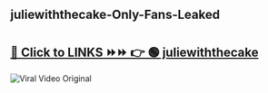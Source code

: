 
 ## juliewiththecake-Only-Fans-Leaked

# <h2><a href="https://clipsfans.com/juliewiththecake&ref=git">🔗 Click to LINKS ⏩⏩ 👉 🟢 juliewiththecake </a></h2>

<a href="https://clipsfans.com/juliewiththecake&ref=git" rel="nofollow" data-target="animated-image.originalLink"><img src="https://i.ibb.co.com/xMMVF88/686577567.gif" alt="Viral Video Original" style="max-width: 100%; display: inline-block;" data-target="animated-image.originalImage"></a>
